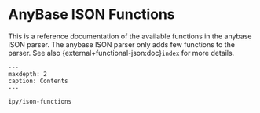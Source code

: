 # AnyBase ISON Functions

This is a reference documentation of the available functions in the anybase ISON parser. 
The anybase ISON parser only adds few functions to the parser. 
See also {external+functional-json:doc}`index` for more details.


```{toctree}
---
maxdepth: 2
caption: Contents
---

ipy/ison-functions
```
